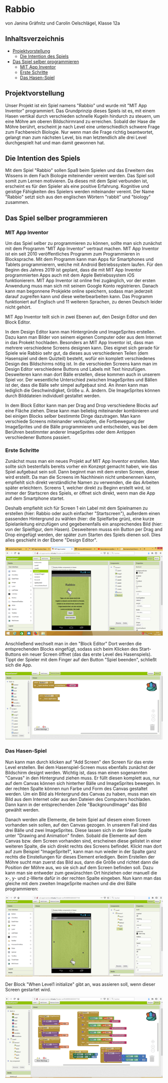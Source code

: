 # Rabbio 

von Janina Gräfnitz und Carolin Oelschlägel, Klasse 12a

## Inhaltsverzeichnis
* [Projektvorstellung](#Projektvorstellung)
  * [Die Intention des Spiels](#Dieintentiondesspiels)
* [Das Spiel selber programmieren](#dssp)
  * [MIT App Inventor](#Aufbau)
  * [Erste Schritte](#ErsteSchritte)
  * [Das Hasen-Spiel](#DasHasenSpiel)

## Projektvorstellung

Unser Projekt ist ein Spiel namens "Rabbio" und wurde  mit "MIT App Inventor" programmiert. Das Grundprinzip dieses Spiels ist es, mit einem Hasen vertikal durch verschieden schnelle Kugeln hindurch zu steuern, um eine Möhre am oberen Bildschirmrand zu erreichen. Sobald der Hase die Möhre berührt, erscheint je nach Level eine unterschiedlich schwere Frage zum Fachbereich Biologie. Nur wenn man die Frage richtig beantwortet, gelangt man zum nächsten Level, bis man letztendlich alle drei Level durchgespielt hat und man damit gewonnen hat.


## Die Intention des Spiels

Mit dem Spiel "Rabbio" sollen Spaß beim Spielen und das Erweitern des Wissens in dem Fach Biologie miteinender vereint werden. Das Spiel soll somit zum Lernen motivieren. Da dieses mit dem Spiel verbunden ist, erscheint es für den Spieler als eine positive Erfahrung. Kognitive und geistige Fähigkeiten des Spielers werden miteinander vereint.
Der Name "Rabbio" setzt sich aus den englischen Wörtern "rabbit" und "biology" zusammen. 

## Das Spiel selber programmieren

### MIT App Inventor

Um das Spiel selber zu programmieren zu können, sollte man sich zunächst mit dem Programm "MIT App Inventor" vertraut machen.
MIT App Inventor ist ein seit 2010 veröffentliches Programm zum Programmieren in Blocksprache. 
Mit dem Programm kann man Apps für Smartphones und Tablets programmierern, welche mit Android Betriebssystem laufen. Für den Beginn des Jahres 2019 ist geplant, dass die mit MIT App Inventor programmierten Apps auch mit dem Apple Betriebssystem iOS funktionierern.
MIT App Inventor ist online frei zugänglich, vor der ersten Anwendung muss man sich mit seinem Google Konto registrieren.
Danach kann man begonnene Prokjekte online speichern, sodass man jederzeit darauf zugreifen kann und diese weiterbearbeiten kann.
Das Programm funktioniert auf Englisch und 11 weiteren Sprachen, zu denen Deutsch leider nicht gehört. 

MIT App Inventor teilt sich in zwei Ebenen auf, den Design Editor und den Block Editor. 

In dem Design Editor kann man Hintergründe und ImageSprites erstellen. 
Dazu kann man Bilder von seinem eigenen Computer oder aus dem Internet in das Prokekt hochladen. Besonders an MIT App Inventor ist, dass man mehrere verschiedene Screens designen kann. Dies eignet sich gerade für Spiele wie Rabbio sehr gut, da dieses aus verschiedenen Teilen (dem Hasenspiel und dem Quizteil) besteht, wofür ein komplett verschiedenes Design des Bildschirms nötig ist. 
In die verschieden Screens kann man im Design Editor verschiedene Buttons und Labels mit Text hinzufügen.
Desweiteren kann man dort Bälle erstellen, diese kommen auch in unserem Spiel vor. Der wesentliche Unterschied zwischen ImageSprites und Bällen ist der, dass die Bälle sehr simpel aufgebaut sind. An ihnen kann man lediglich die Geschwindigket, Größe u. Ä. ändern. Die ImageSprites können durch Bilddateien individuell gestaltet werden.

In dem Block Editor kann man per Drag and Drop verschiedene Blocks auf eine Fläche ziehen. 
Diese kann man beliebig miteinander kombinieren und bei einigen Blocks selber bestimmte Dinge dazutragen. 
Man kann verschiede Screens miteinander verknüpfen, die Fortbewegung der ImageSprites und die Bälle programmieren und entscheiden, was bei dem Berühren bestimmter anderer ImageSprites oder dem Antippen verschiedener Buttons passiert. 

### Erste Schritte

Zunächst muss man ein neues Projekt auf MIT App Inventor erstellen.
Man sollte sich bestenfalls bereits vorher ein Konzept gemacht haben, wie das Spiel aufgebaut sein soll.
Dann beginnt man mit dem ersten Screen, dieser wird erstellt. Da man die Screens im Nachhinein nicht umbenennen kann, empfiehlt sich direkt verständliche Namen zu verwenden, die das Arbeiten später erleichtern. 
Screens 1, welcher direkt zu Beginn erstellt wird, ist immer der Startscren des Spiels, er öffnet sich direkt, wenn man die App auf dem Smartphone startet. 

Deshalb empfiehlt sich für Screen 1 ein Label mit dem Spielnamen zu erstellen (hier: Rabbio oder auch einfacher "Startscreen"), außerdem einen passenden Hintergrund zu wählen (hier: die Spielfarbe grün), eine kurze Spielanleitung einzufügen und gegebenenfalls ein ansprechendes Bild (hier: von der Spielfigur, dem Hasen).
Desweiteren musss ein Button per Drag and Drop eingefügt werden, der später zum Starten des Spiels dienen soll. 
Dies alles geschieht in der Ebene "Design Editor".




 ![bsp screenshot1](Bilder.exe/Screenshot1.png)




Anschließend wechselt man in den "Block Editor" 
Dort werden die entsprechenden Blocks eingefügt, sodass sich beim Klicken des Start-Buttons ein neuer Screen öffnet (das das erste Level des Hasenspiels). Tippt der Spieler mit dem Finger auf den Button "Spiel beenden", schließt sich die App. 

 ![bsp screenshot2](Bilder.exe/Screenshot2.png)
 
 

### Das Hasen-Spiel

Nun kann man durch klicken auf "Add Screen" den Screen für das erste Level erstellen. Bei dem Hasenspiel-Screen muss ebenfalls zunächst der Bildschirm designt werden. 
Wichtig ist, dass man einen sogenannten "Canvas" in den Hintergrund ziehen muss. Er füllt diesen komplett aus, nur auf dem Canvas können sich hinterher Bälle und ImageSprites bewegen. In der rechten Spalte können nun Farbe und Form des Canvas gestaltet werden. Um ein Bild als Hintergrund des Canvas zu haben, muss man ein Bild aus dem Internet oder aus den Dateien des Computers hochladen. Dann kann in der entsprechenden Zeile "BackgroundImage" das Bild gewählt werden.

Danach werden alle Elemente, die beim Spiel auf diesem einen Screen vorhanden sein sollen, auf den Canvas gezogen. In unserem Fall sind das drei Bälle und zwei ImageSprites. Diese lassen sich in der linken Spalte unter "Drawing and Animation" finden. Sobald die Elemente auf dem Canvas bzw. dem Screen vorhanden sind, erscheinen diese gelistet in einer weiteren Spalte, die sich direkt rechts des Screens befindet. Klickt man dort auf zum Beispiel "ImageSprite1", kann man nun wieder in der Spalte ganz rechts die Einstellungen für dieses Element erledigen. Beim Erstellen der Möhre sucht man zuerst das Bild aus, dann die Größe und richtet dann die Position der Möhre aus, wo sie sich auf dem Screen befinden soll. Dazu kann man sie entweder zum gewünschten Ort hinziehen oder manuell die x-, y- und z-Werte dafür in der rechten Spalte eingeben. Nun kann man das gleiche mit dem zweiten ImageSprite machen und die drei Bälle programmieren: 

![bsp screenshot3](Bilder.exe/Screenshot3.png)


Der Block "When Level1 initialize" gibt an, was assieren soll, wenn dieser Screen gestartet wird. 

![bsp screenshot4](Bilder.exe/Screenshot4.png)




